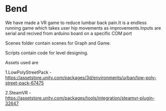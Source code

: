 # Bend
 We have made a VR game to reduce lumbar back pain.It is a endless running game which takes user hip movements as improvements.Inputs are serial and recived from arduino board on a specific COM port
 
Scenes folder contain scenes for Graph and Game.

Scripts contain code for level designing.

Assets used are

1.LowPolyStreetPack -https://assetstore.unity.com/packages/3d/environments/urban/low-poly-street-pack-67475

2.SteamVR -https://assetstore.unity.com/packages/tools/integration/steamvr-plugin-32647
